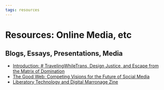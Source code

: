 ```yaml
---
tags: resources
---
```


# Resources: Online Media, etc

## Blogs, Essays, Presentations, Media
- [Introduction: # TravelingWhileTrans, Design Justice, and Escape from the Matrix of Domination](https://designjustice.mitpress.mit.edu/pub/ap8rgw5e/release/1)
- [The Good Web: Competing Visions for the Future of Social Media](https://mediacentral.princeton.edu/media/CITP+SeminarA++Ethan+ZuckermanA+The+Good+WebA+Competing+Visions+for+the+Future+of+Social+Media/1_g52q7iua/151062771)
- [Liberatory Technology and Digital Marronage Zine](https://www.flipsnack.com/EBC8CD77C6F/liberatory-technology-zine.html)
